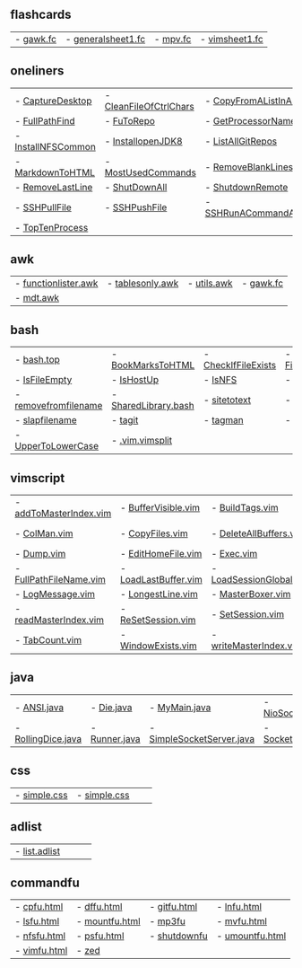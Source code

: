 

## flashcards

|                                |                                |                                |                                |
| :---------------------------- | :---------------------------- | :---------------------------- | :---------------------------- |
| - [gawk.fc](https://raw.githubusercontent.com/archernar/scripts/main/flashcards/gawk.fc) | - [generalsheet1.fc](https://raw.githubusercontent.com/archernar/scripts/main/flashcards/generalsheet1.fc) | - [mpv.fc](https://raw.githubusercontent.com/archernar/scripts/main/flashcards/mpv.fc) | - [vimsheet1.fc](https://raw.githubusercontent.com/archernar/scripts/main/flashcards/vimsheet1.fc) | 



## oneliners

|                                |                                |                                |                                |
| :---------------------------- | :---------------------------- | :---------------------------- | :---------------------------- |
| - [CaptureDesktop](https://raw.githubusercontent.com/archernar/scripts/main/oneliners/CaptureDesktop) | - [CleanFileOfCtrlChars](https://raw.githubusercontent.com/archernar/scripts/main/oneliners/CleanFileOfCtrlChars) | - [CopyFromAListInAFile](https://raw.githubusercontent.com/archernar/scripts/main/oneliners/CopyFromAListInAFile) | - [FigletClock](https://raw.githubusercontent.com/archernar/scripts/main/oneliners/FigletClock) | 
| - [FullPathFind](https://raw.githubusercontent.com/archernar/scripts/main/oneliners/FullPathFind) | - [FuToRepo](https://raw.githubusercontent.com/archernar/scripts/main/oneliners/FuToRepo) | - [GetProcessorName](https://raw.githubusercontent.com/archernar/scripts/main/oneliners/GetProcessorName) | - [GetWheather](https://raw.githubusercontent.com/archernar/scripts/main/oneliners/GetWheather) | 
| - [InstallNFSCommon](https://raw.githubusercontent.com/archernar/scripts/main/oneliners/InstallNFSCommon) | - [InstallopenJDK8](https://raw.githubusercontent.com/archernar/scripts/main/oneliners/InstallopenJDK8) | - [ListAllGitRepos](https://raw.githubusercontent.com/archernar/scripts/main/oneliners/ListAllGitRepos) | - [ListFilesModInPeriod](https://raw.githubusercontent.com/archernar/scripts/main/oneliners/ListFilesModInPeriod) | 
| - [MarkdownToHTML](https://raw.githubusercontent.com/archernar/scripts/main/oneliners/MarkdownToHTML) | - [MostUsedCommands](https://raw.githubusercontent.com/archernar/scripts/main/oneliners/MostUsedCommands) | - [RemoveBlankLines](https://raw.githubusercontent.com/archernar/scripts/main/oneliners/RemoveBlankLines) | - [RemoveFirstLine](https://raw.githubusercontent.com/archernar/scripts/main/oneliners/RemoveFirstLine) | 
| - [RemoveLastLine](https://raw.githubusercontent.com/archernar/scripts/main/oneliners/RemoveLastLine) | - [ShutDownAll](https://raw.githubusercontent.com/archernar/scripts/main/oneliners/ShutDownAll) | - [ShutdownRemote](https://raw.githubusercontent.com/archernar/scripts/main/oneliners/ShutdownRemote) | - [SSHGenerateKey](https://raw.githubusercontent.com/archernar/scripts/main/oneliners/SSHGenerateKey) | 
| - [SSHPullFile](https://raw.githubusercontent.com/archernar/scripts/main/oneliners/SSHPullFile) | - [SSHPushFile](https://raw.githubusercontent.com/archernar/scripts/main/oneliners/SSHPushFile) | - [SSHRunACommandAndExit](https://raw.githubusercontent.com/archernar/scripts/main/oneliners/SSHRunACommandAndExit) | - [startvimnoargs](https://raw.githubusercontent.com/archernar/scripts/main/oneliners/startvimnoargs) | 
| - [TopTenProcess](https://raw.githubusercontent.com/archernar/scripts/main/oneliners/TopTenProcess) | 


## awk

|                                |                                |                                |                                |
| :---------------------------- | :---------------------------- | :---------------------------- | :---------------------------- |
| - [functionlister.awk](https://raw.githubusercontent.com/archernar/scripts/main/awk/functionlister.awk) | - [tablesonly.awk](https://raw.githubusercontent.com/archernar/scripts/main/awk/tablesonly.awk) | - [utils.awk](https://raw.githubusercontent.com/archernar/scripts/main/awk/utils.awk) | - [gawk.fc](https://raw.githubusercontent.com/archernar/scripts/main/flashcards/gawk.fc) | 
| - [mdt.awk](https://raw.githubusercontent.com/archernar/scripts/main/mdt.awk) | 


## bash

|                                |                                |                                |                                |
| :---------------------------- | :---------------------------- | :---------------------------- | :---------------------------- |
| - [bash.top](https://raw.githubusercontent.com/archernar/scripts/main/bash/bash.top) | - [BookMarksToHTML](https://raw.githubusercontent.com/archernar/scripts/main/bash/BookMarksToHTML) | - [CheckIfFileExists](https://raw.githubusercontent.com/archernar/scripts/main/bash/CheckIfFileExists) | - [FileExistsNotEmpty](https://raw.githubusercontent.com/archernar/scripts/main/bash/FileExistsNotEmpty) | 
| - [IsFileEmpty](https://raw.githubusercontent.com/archernar/scripts/main/bash/IsFileEmpty) | - [IsHostUp](https://raw.githubusercontent.com/archernar/scripts/main/bash/IsHostUp) | - [IsNFS](https://raw.githubusercontent.com/archernar/scripts/main/bash/IsNFS) | - [my](https://raw.githubusercontent.com/archernar/scripts/main/bash/my) | 
| - [removefromfilename](https://raw.githubusercontent.com/archernar/scripts/main/bash/removefromfilename) | - [SharedLibrary.bash](https://raw.githubusercontent.com/archernar/scripts/main/bash/SharedLibrary.bash) | - [sitetotext](https://raw.githubusercontent.com/archernar/scripts/main/bash/sitetotext) | - [sitetotextraw](https://raw.githubusercontent.com/archernar/scripts/main/bash/sitetotextraw) | 
| - [slapfilename](https://raw.githubusercontent.com/archernar/scripts/main/bash/slapfilename) | - [tagit](https://raw.githubusercontent.com/archernar/scripts/main/bash/tagit) | - [tagman](https://raw.githubusercontent.com/archernar/scripts/main/bash/tagman) | - [tags](https://raw.githubusercontent.com/archernar/scripts/main/bash/tags) | 
| - [UpperToLowerCase](https://raw.githubusercontent.com/archernar/scripts/main/bash/UpperToLowerCase) | - [.vim.vimsplit](https://raw.githubusercontent.com/archernar/scripts/main/bash/.vim.vimsplit) | 


## vimscript

|                                |                                |                                |                                |
| :---------------------------- | :---------------------------- | :---------------------------- | :---------------------------- |
| - [addToMasterIndex.vim](https://raw.githubusercontent.com/archernar/scripts/main/vimscript/addToMasterIndex.vim) | - [BufferVisible.vim](https://raw.githubusercontent.com/archernar/scripts/main/vimscript/BufferVisible.vim) | - [BuildTags.vim](https://raw.githubusercontent.com/archernar/scripts/main/vimscript/BuildTags.vim) | - [CaptureSession.vim](https://raw.githubusercontent.com/archernar/scripts/main/vimscript/CaptureSession.vim) | 
| - [ColMan.vim](https://raw.githubusercontent.com/archernar/scripts/main/vimscript/ColMan.vim) | - [CopyFiles.vim](https://raw.githubusercontent.com/archernar/scripts/main/vimscript/CopyFiles.vim) | - [DeleteAllBuffers.vim](https://raw.githubusercontent.com/archernar/scripts/main/vimscript/DeleteAllBuffers.vim) | - [DeleteNoNameBuffer.vim](https://raw.githubusercontent.com/archernar/scripts/main/vimscript/DeleteNoNameBuffer.vim) | 
| - [Dump.vim](https://raw.githubusercontent.com/archernar/scripts/main/vimscript/Dump.vim) | - [EditHomeFile.vim](https://raw.githubusercontent.com/archernar/scripts/main/vimscript/EditHomeFile.vim) | - [Exec.vim](https://raw.githubusercontent.com/archernar/scripts/main/vimscript/Exec.vim) | - [FileInSession.vim](https://raw.githubusercontent.com/archernar/scripts/main/vimscript/FileInSession.vim) | 
| - [FullPathFileName.vim](https://raw.githubusercontent.com/archernar/scripts/main/vimscript/FullPathFileName.vim) | - [LoadLastBuffer.vim](https://raw.githubusercontent.com/archernar/scripts/main/vimscript/LoadLastBuffer.vim) | - [LoadSessionGlobal.vim](https://raw.githubusercontent.com/archernar/scripts/main/vimscript/LoadSessionGlobal.vim) | - [LoadSession.vim](https://raw.githubusercontent.com/archernar/scripts/main/vimscript/LoadSession.vim) | 
| - [LogMessage.vim](https://raw.githubusercontent.com/archernar/scripts/main/vimscript/LogMessage.vim) | - [LongestLine.vim](https://raw.githubusercontent.com/archernar/scripts/main/vimscript/LongestLine.vim) | - [MasterBoxer.vim](https://raw.githubusercontent.com/archernar/scripts/main/vimscript/MasterBoxer.vim) | - [MasterPadder.vim](https://raw.githubusercontent.com/archernar/scripts/main/vimscript/MasterPadder.vim) | 
| - [readMasterIndex.vim](https://raw.githubusercontent.com/archernar/scripts/main/vimscript/readMasterIndex.vim) | - [ReSetSession.vim](https://raw.githubusercontent.com/archernar/scripts/main/vimscript/ReSetSession.vim) | - [SetSession.vim](https://raw.githubusercontent.com/archernar/scripts/main/vimscript/SetSession.vim) | - [ShowSession.vim](https://raw.githubusercontent.com/archernar/scripts/main/vimscript/ShowSession.vim) | 
| - [TabCount.vim](https://raw.githubusercontent.com/archernar/scripts/main/vimscript/TabCount.vim) | - [WindowExists.vim](https://raw.githubusercontent.com/archernar/scripts/main/vimscript/WindowExists.vim) | - [writeMasterIndex.vim](https://raw.githubusercontent.com/archernar/scripts/main/vimscript/writeMasterIndex.vim) | 


## java

|                                |                                |                                |                                |
| :---------------------------- | :---------------------------- | :---------------------------- | :---------------------------- |
| - [ANSI.java](https://raw.githubusercontent.com/archernar/scripts/main/java/ANSI.java) | - [Die.java](https://raw.githubusercontent.com/archernar/scripts/main/java/Die.java) | - [MyMain.java](https://raw.githubusercontent.com/archernar/scripts/main/java/MyMain.java) | - [NioSocketServer.java](https://raw.githubusercontent.com/archernar/scripts/main/java/NioSocketServer.java) | 
| - [RollingDice.java](https://raw.githubusercontent.com/archernar/scripts/main/java/RollingDice.java) | - [Runner.java](https://raw.githubusercontent.com/archernar/scripts/main/java/Runner.java) | - [SimpleSocketServer.java](https://raw.githubusercontent.com/archernar/scripts/main/java/SimpleSocketServer.java) | - [SocketConnect.java](https://raw.githubusercontent.com/archernar/scripts/main/java/SocketConnect.java) | 



## css

|                                |                                |                                |                                |
| :---------------------------- | :---------------------------- | :---------------------------- | :---------------------------- |
| - [simple.css](https://raw.githubusercontent.com/archernar/scripts/main/css/simple.css) | - [simple.css](https://raw.githubusercontent.com/archernar/scripts/main/simple.css) | 


## adlist

|                                |                                |                                |                                |
| :---------------------------- | :---------------------------- | :---------------------------- | :---------------------------- |
| - [list.adlist](https://raw.githubusercontent.com/archernar/scripts/main/adlist/list.adlist) | 


## commandfu

|                                |                                |                                |                                |
| :---------------------------- | :---------------------------- | :---------------------------- | :---------------------------- |
| - [cpfu.html](https://raw.githubusercontent.com/archernar/scripts/main/commandfu/cpfu.html) | - [dffu.html](https://raw.githubusercontent.com/archernar/scripts/main/commandfu/dffu.html) | - [gitfu.html](https://raw.githubusercontent.com/archernar/scripts/main/commandfu/gitfu.html) | - [lnfu.html](https://raw.githubusercontent.com/archernar/scripts/main/commandfu/lnfu.html) | 
| - [lsfu.html](https://raw.githubusercontent.com/archernar/scripts/main/commandfu/lsfu.html) | - [mountfu.html](https://raw.githubusercontent.com/archernar/scripts/main/commandfu/mountfu.html) | - [mp3fu](https://raw.githubusercontent.com/archernar/scripts/main/commandfu/mp3fu) | - [mvfu.html](https://raw.githubusercontent.com/archernar/scripts/main/commandfu/mvfu.html) | 
| - [nfsfu.html](https://raw.githubusercontent.com/archernar/scripts/main/commandfu/nfsfu.html) | - [psfu.html](https://raw.githubusercontent.com/archernar/scripts/main/commandfu/psfu.html) | - [shutdownfu](https://raw.githubusercontent.com/archernar/scripts/main/commandfu/shutdownfu) | - [umountfu.html](https://raw.githubusercontent.com/archernar/scripts/main/commandfu/umountfu.html) | 
| - [vimfu.html](https://raw.githubusercontent.com/archernar/scripts/main/commandfu/vimfu.html) | - [zed](https://raw.githubusercontent.com/archernar/scripts/main/commandfu/zed) | 

